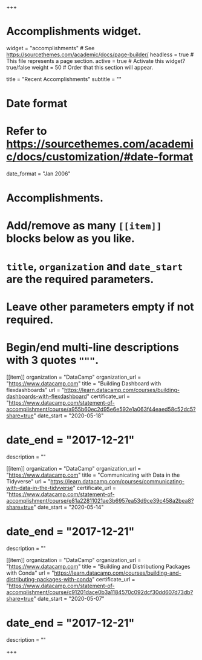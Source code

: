+++
# Accomplishments widget.
widget = "accomplishments"  # See https://sourcethemes.com/academic/docs/page-builder/
headless = true  # This file represents a page section.
active = true  # Activate this widget? true/false
weight = 50  # Order that this section will appear.

title = "Recent Accomplish&shy;ments"
subtitle = ""

# Date format
#   Refer to https://sourcethemes.com/academic/docs/customization/#date-format
date_format = "Jan 2006"

# Accomplishments.
#   Add/remove as many `[[item]]` blocks below as you like.
#   `title`, `organization` and `date_start` are the required parameters.
#   Leave other parameters empty if not required.
#   Begin/end multi-line descriptions with 3 quotes `"""`.

  
[[item]]
  organization = "DataCamp"
  organization_url = "https://www.datacamp.com"
  title = "Building Dashboard with flexdashboards"
  url = "https://learn.datacamp.com/courses/building-dashboards-with-flexdashboard"
  certificate_url = "https://www.datacamp.com/statement-of-accomplishment/course/a955b60ec2d95e6e592e1a063f44eaed58c52dc5?share=true"
  date_start = "2020-05-18"
#  date_end = "2017-12-21"
  description = ""
  
  [[item]]
  organization = "DataCamp"
  organization_url = "https://www.datacamp.com"
  title = "Communicating with Data in the Tidyverse"
  url = "https://learn.datacamp.com/courses/communicating-with-data-in-the-tidyverse"
  certificate_url = "https://www.datacamp.com/statement-of-accomplishment/course/e81a22811021ae3b6957ea53d9ce39c458a2bea8?share=true"
  date_start = "2020-05-14"
#  date_end = "2017-12-21"
  description = ""
  
  [[item]]
  organization = "DataCamp"
  organization_url = "https://www.datacamp.com"
  title = "Building and Distributiong Packages with Conda"
  url = "https://learn.datacamp.com/courses/building-and-distributing-packages-with-conda"
  certificate_url = "https://www.datacamp.com/statement-of-accomplishment/course/c91201dace0b3a1184570c092dcf30dd607d73db?share=true"
  date_start = "2020-05-07"
#  date_end = "2017-12-21"
  description = ""



+++
